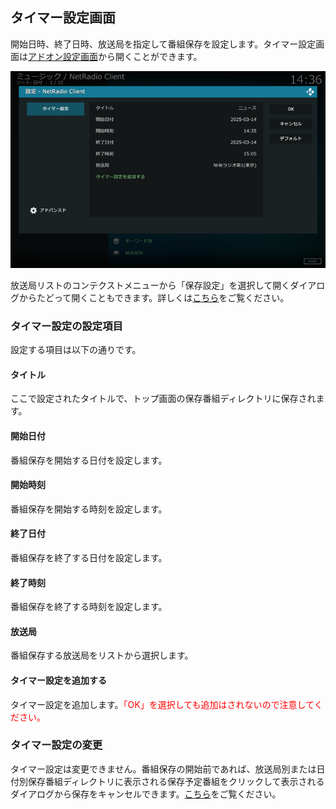 
## タイマー設定画面

開始日時、終了日時、放送局を指定して番組保存を設定します。タイマー設定画面は[アドオン設定画面](./200_アドオン設定画面.md#一般)から開くことができます。

![タイマー設定画面](images/2_アドオン設定画面/一般/タイマー設定.png)

放送局リストのコンテクストメニューから「保存設定」を選択して開くダイアログからたどって開くこともできます。詳しくは[こちら](./903_放送局リストから番組保存.md)をご覧ください。

### タイマー設定の設定項目

設定する項目は以下の通りです。

#### タイトル

ここで設定されたタイトルで、トップ画面の保存番組ディレクトリに保存されます。

#### 開始日付

番組保存を開始する日付を設定します。

#### 開始時刻

番組保存を開始する時刻を設定します。

#### 終了日付

番組保存を終了する日付を設定します。

#### 終了時刻

番組保存を終了する時刻を設定します。

#### 放送局

番組保存する放送局をリストから選択します。

#### タイマー設定を追加する

タイマー設定を追加します。<span style="color:red;">「OK」を選択しても追加はされないので注意してください。</span>

### タイマー設定の変更

タイマー設定は変更できません。番組保存の開始前であれば、放送局別または日付別保存番組ディレクトリに表示される保存予定番組をクリックして表示されるダイアログから保存をキャンセルできます。[こちら](./902_保存番組の操作.md)をご覧ください。

